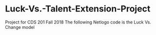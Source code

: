 # Luck-Vs.-Talent-Extension-Project
Project for CDS 201 Fall 2018 
The following Netlogo code is the Luck Vs. Change model 
